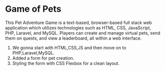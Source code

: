# Game of Pets

This Pet Adventure Game is a text-based, browser-based full stack web application which utilizes technologies such as HTML, CSS, JavaScript, PHP, Laravel, and MySQL. Players can create and manage virtual pets, send them on quests, and view a leaderboard, all within a web interface.

1. We gonna start with HTML,CSS,JS and then move on to PHP,Laravel,MySQL.
2. Added a form for pet creation.
3. Styling the form with CSS Flexbox for a clean layout.

